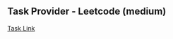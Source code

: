 ## Task Provider - Leetcode (medium)

[Task Link](https://leetcode.com/problems/partition-list/description/?envType=study-plan-v2&envId=top-interview-150)